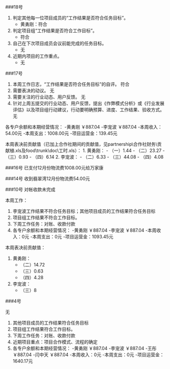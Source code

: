 ###18号
1. 判定其他每一位项目成员的“工作结果是否符合任务目标”。
    - 黄勇刚：符合
2. 判定项目组“工作结果是否符合工作目标”。
    - 符合 
3. 自己在下次项目成员会议前能完成的任务目标。
    - 无
4. 近期内项目的工作重点。
    - 无



###17号
1. 本周工作日志，“工作结果是否符合任务目标”的自评。 符合
2. 需要表决的动议。 无
3. 需要关注的行业动态、用户反馈。 无
4. 针对上周五提交的行业动态、用户反馈，提出《作弊模式分析》或《行业发展评估》以及项目组行动建议，行动要明确预算、进度、工作结果、验收方式。 无

各专户余额和本期经营情况：
-黄勇刚 ￥887.04
-李宠波 ￥887.04
-本周收入：54.00元
-本周支出：1008.00元
-项目运营金：139.45元

本周表决前贡献值（已加上合作社期间的贡献值，见partnership\合作社财务\贡献植.xls及food\trunk\doc\工时.xls）：
	1. 黄勇刚：
		- （一）1.44
		- （二）23.27
		- （三）0.93
		- （四）6.14
	2. 李宠波：
		- （二）6.33
		- （三）44.08
		- （四）4.08

###16号
已支付12月份物流费1008.00元给万家康


###14号
收到翡翠湾12月份物流费54.00元

###10号
对帐收款未完成

本周工作：

1. 李宠波工作结果不符合任务目标；其他项目成员的工作结果符合任务目标
2. 项目组工作结果不符合工作目标。
3. 下周工作任务：对账、收款付款
4. 各专户余额和本期经营情况：
-黄勇刚 ￥887.04
-李宠波 ￥887.04
-本周收入：0元
-本周支出：0元
-项目运营金：1093.45元

本周表决前贡献值：
1. 黄勇刚：
	- （二）14.72
	- （三）0.63
	- （四）4.28
2. 李宠波：
	- （三）8


###4号

无


1. 其他项目成员的工作结果符合任务目标
2. 项目组工作结果符合工作目标。
3. 下周工作任务：对账、收款付款
4. 近期项目重点：项目合作模式、流程的确定
5. 各专户余额和本期经营情况：
-黄勇刚 ￥887.04
-李宠波 ￥887.04
-王彤 ￥887.04
-闫中天 ￥887.04
-本周收入：0元
-本周支出：0元
-项目运营金：1640.17元
